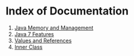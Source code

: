# Index of Documentation

1. [Java Memory and Management](https://github.com/arun786/NewLearningsInJava/blob/master/EscapingReferences.md)
2. [Java 7 Features](https://github.com/arun786/NewLearningsInJava/blob/master/java7Features.md)
3. [Values and References](https://github.com/arun786/NewLearningsInJava/blob/master/ValueAndReferences.md)
4. [Inner Class](https://github.com/arun786/NewLearningsInJava/blob/master/innerclass.md)
